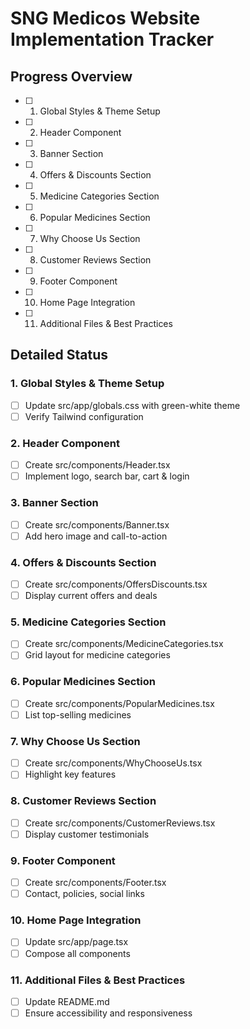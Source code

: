 # SNG Medicos Website Implementation Tracker

## Progress Overview
- [ ] 1. Global Styles & Theme Setup
- [ ] 2. Header Component
- [ ] 3. Banner Section
- [ ] 4. Offers & Discounts Section
- [ ] 5. Medicine Categories Section
- [ ] 6. Popular Medicines Section
- [ ] 7. Why Choose Us Section
- [ ] 8. Customer Reviews Section
- [ ] 9. Footer Component
- [ ] 10. Home Page Integration
- [ ] 11. Additional Files & Best Practices

## Detailed Status

### 1. Global Styles & Theme Setup
- [ ] Update src/app/globals.css with green-white theme
- [ ] Verify Tailwind configuration

### 2. Header Component
- [ ] Create src/components/Header.tsx
- [ ] Implement logo, search bar, cart & login

### 3. Banner Section
- [ ] Create src/components/Banner.tsx
- [ ] Add hero image and call-to-action

### 4. Offers & Discounts Section
- [ ] Create src/components/OffersDiscounts.tsx
- [ ] Display current offers and deals

### 5. Medicine Categories Section
- [ ] Create src/components/MedicineCategories.tsx
- [ ] Grid layout for medicine categories

### 6. Popular Medicines Section
- [ ] Create src/components/PopularMedicines.tsx
- [ ] List top-selling medicines

### 7. Why Choose Us Section
- [ ] Create src/components/WhyChooseUs.tsx
- [ ] Highlight key features

### 8. Customer Reviews Section
- [ ] Create src/components/CustomerReviews.tsx
- [ ] Display customer testimonials

### 9. Footer Component
- [ ] Create src/components/Footer.tsx
- [ ] Contact, policies, social links

### 10. Home Page Integration
- [ ] Update src/app/page.tsx
- [ ] Compose all components

### 11. Additional Files & Best Practices
- [ ] Update README.md
- [ ] Ensure accessibility and responsiveness
